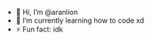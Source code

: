 - 👋 Hi, I’m @aranlion
- 🌱 I’m currently learning how to code xd
- ⚡ Fun fact: idk 

<!---
aranlion/aranlion is a ✨ special ✨ repository because its `README.md` (this file) appears on your GitHub profile.
You can click the Preview link to take a look at your changes.
--->
